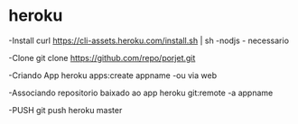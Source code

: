 # heroku

-Install
curl https://cli-assets.heroku.com/install.sh | sh
-nodjs - necessario

-Clone
git clone https://github.com/repo/porjet.git

-Criando App
heroku apps:create appname
-ou via web

-Associando repositorio baixado ao app
heroku git:remote -a appname

-PUSH
git push heroku master

